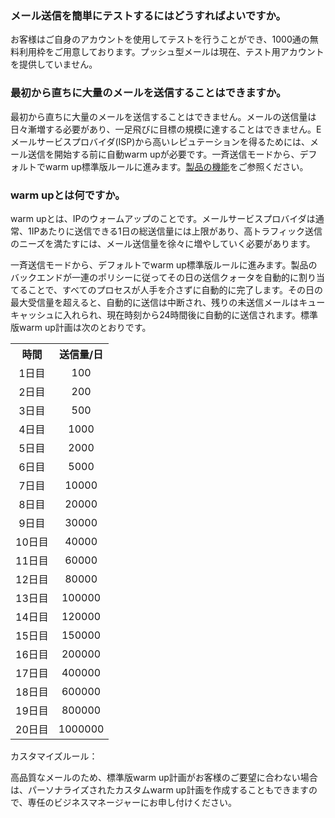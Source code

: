 [](id:que1) 
### メール送信を簡単にテストするにはどうすればよいですか。
お客様はご自身のアカウントを使用してテストを行うことができ、1000通の無料利用枠をご用意しております。プッシュ型メールは現在、テスト用アカウントを提供していません。

[](id:que5) 
### 最初から直ちに大量のメールを送信することはできますか。
最初から直ちに大量のメールを送信することはできません。メールの送信量は日々漸増する必要があり、一足飛びに目標の規模に達することはできません。Eメールサービスプロバイダ(ISP)から高いレピュテーションを得るためには、メール送信を開始する前に自動warm upが必要です。一斉送信モードから、デフォルトでwarm up標準版ルールに進みます。[製品の機能](https://intl.cloud.tencent.com/document/product/1084/43285)をご参照ください。

[](id:que6) 
### warm upとは何ですか。
warm upとは、IPのウォームアップのことです。メールサービスプロバイダは通常、1IPあたりに送信できる1日の総送信量には上限があり、高トラフィック送信のニーズを満たすには、メール送信量を徐々に増やしていく必要があります。

[](id:que7) 
一斉送信モードから、デフォルトでwarm up標準版ルールに進みます。製品のバックエンドが一連のポリシーに従ってその日の送信クォータを自動的に割り当てることで、すべてのプロセスが人手を介さずに自動的に完了します。その日の最大受信量を超えると、自動的に送信は中断され、残りの未送信メールはキューキャッシュに入れられ、現在時刻から24時間後に自動的に送信されます。標準版warm up計画は次のとおりです。
<table style="width: 200px;">
   <tr>
      <th width="0px" style="text-align:center">時間</td>
      <th width="0px" style="text-align:center">送信量/日</td>
   </tr>
	<tr>
		<td style="text-align:center"style="text-align:center">1日目</td>
		<td style="text-align:center">100</td>
	</tr>
	<tr>
		<td style="text-align:center">2日目</td>
		<td style="text-align:center"sdval="200" >200</td>
	</tr>
	<tr>
		<td style="text-align:center">3日目</td>
		<td style="text-align:center"sdval="500" >500</td>
	</tr>
	<tr>
		<td style="text-align:center">4日目</td>
		<td style="text-align:center"sdval="1000" >1000</td>
	</tr>
	<tr>
		<td style="text-align:center">5日目</td>
		<td style="text-align:center"sdval="2000" >2000</td>
	</tr>
	<tr>
		<td style="text-align:center">6日目</td>
		<td style="text-align:center"sdval="5000" >5000</td>
	</tr>
	<tr>
		<td style="text-align:center">7日目</td>
		<td style="text-align:center"sdval="10000" >10000</td>
	</tr>
	<tr>
		<td style="text-align:center">8日目</td>
		<td style="text-align:center"sdval="20000" >20000</td>
	</tr>
	<tr>
		<td style="text-align:center">9日目</td>
		<td style="text-align:center"sdval="30000" >30000</td>
	</tr>
	<tr>
		<td style="text-align:center">10日目</td>
		<td style="text-align:center"sdval="40000" >40000</td>
	</tr>
	<tr>
		<td style="text-align:center">11日目</td>
		<td style="text-align:center"sdval="60000" >60000</td>
	</tr>
	<tr>
		<td style="text-align:center">12日目</td>
		<td style="text-align:center"sdval="80000" >80000</td>
	</tr>
	<tr>
		<td style="text-align:center">13日目</td>
		<td style="text-align:center"sdval="100000" >100000</td>
	</tr>
	<tr>
		<td style="text-align:center">14日目</td>
		<td style="text-align:center"sdval="120000" >120000</td>
	</tr>
	<tr>
		<td style="text-align:center">15日目</td>
		<td style="text-align:center"sdval="150000" >150000</td>
	</tr>
	<tr>
		<td style="text-align:center">16日目</td>
		<td style="text-align:center"sdval="200000" >200000</td>
	</tr>
	<tr>
		<td style="text-align:center">17日目</td>
		<td style="text-align:center"sdval="400000" >400000</td>
	</tr>
	<tr>
		<td style="text-align:center">18日目</td>
		<td style="text-align:center"sdval="600000" >600000</td>
	</tr>
	<tr>
		<td style="text-align:center">19日目</td>
		<td style="text-align:center"sdval="800000" >800000</td>
	</tr>
		<tr>
		<td style="text-align:center">20日目</td>
		<td style="text-align:center"sdval="800000" >1000000</td>
	</tr>
</table>

カスタマイズルール：

高品質なメールのため、標準版warm up計画がお客様のご要望に合わない場合は、パーソナライズされたカスタムwarm up計画を作成することもできますので、専任のビジネスマネージャーにお申し付けください。

